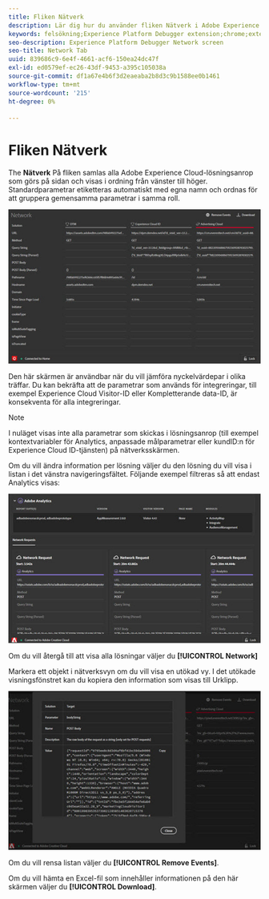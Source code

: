 ```yaml
---
title: Fliken Nätverk
description: Lär dig hur du använder fliken Nätverk i Adobe Experience Platform Debugger.
keywords: felsökning;Experience Platform Debugger extension;chrome;extension;network;information
seo-description: Experience Platform Debugger Network screen
seo-title: Network Tab
uuid: 839686c9-6e4f-4661-acf6-150ea24dc47f
exl-id: ed0579ef-ec26-43df-9453-a395c105038a
source-git-commit: df1a67e4b6f3d2eaeaba2b8d3c9b1588ee0b1461
workflow-type: tm+mt
source-wordcount: '215'
ht-degree: 0%

---
```


# Fliken Nätverk

The **Nätverk** På fliken samlas alla Adobe Experience Cloud-lösningsanrop som görs på sidan och visas i ordning från vänster till höger. Standardparametrar etiketteras automatiskt med egna namn och ordnas för att gruppera gemensamma parametrar i samma roll.

![](images/network.jpg)

Den här skärmen är användbar när du vill jämföra nyckelvärdepar i olika träffar. Du kan bekräfta att de parametrar som används för integreringar, till exempel Experience Cloud Visitor-ID eller Kompletterande data-ID, är konsekventa för alla integreringar.

>[!NOTE]
>
>I nuläget visas inte alla parametrar som skickas i lösningsanrop (till exempel kontextvariabler för Analytics, anpassade målparametrar eller kundID:n för Experience Cloud ID-tjänsten) på nätverksskärmen.

Om du vill ändra information per lösning väljer du den lösning du vill visa i listan i det vänstra navigeringsfältet. Följande exempel filtreras så att endast Analytics visas:

![](images/network-analytics.jpg)

Om du vill återgå till att visa alla lösningar väljer du **[!UICONTROL Network]**

Markera ett objekt i nätverksvyn om du vill visa en utökad vy. I det utökade visningsfönstret kan du kopiera den information som visas till Urklipp.

![](images/network-expand.jpg)

<!--Use the icon at the top of each column to copy the server call URL to your clipboard, where you can paste it into another document for reference or debugging purposes.

![](images/copy.jpg)-->

Om du vill rensa listan väljer du **[!UICONTROL Remove Events]**.

Om du vill hämta en Excel-fil som innehåller informationen på den här skärmen väljer du **[!UICONTROL Download]**.
